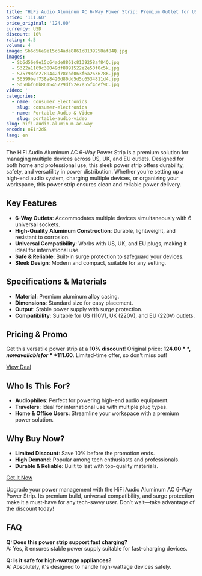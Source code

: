 ```yaml
---
title: "HiFi Audio Aluminum AC 6-Way Power Strip: Premium Outlet for US, UK & EU"
price: '111.60'
price_original: '124.00'
currency: USD
discount: 10%
rating: 4.5
volume: 4
image: Sb6d56e9e15c64ade8861c8139258af84Q.jpg
images:
  - Sb6d56e9e15c64ade8861c8139258af84Q.jpg
  - S322a1169c38049df8891522e2e50f0c5k.jpg
  - S75798de2789442d78cbd063f6a2636786.jpg
  - S6599bef738a8420d80dd5d5c6534811d4.jpg
  - Sd50bf60b861545729df52e7e55f4cef9C.jpg
video: ''
categories:
  - name: Consumer Electronics
    slug: consumer-electronics
  - name: Portable Audio & Video
    slug: portable-audio-video
slug: hifi-audio-aluminum-ac-way
encode: oE1r2dS
lang: en
---
```


The HiFi Audio Aluminum AC 6-Way Power Strip is a premium solution for managing multiple devices across US, UK, and EU outlets. Designed for both home and professional use, this sleek power strip offers durability, safety, and versatility in power distribution. Whether you're setting up a high-end audio system, charging multiple devices, or organizing your workspace, this power strip ensures clean and reliable power delivery.

## Key Features

- **6-Way Outlets**: Accommodates multiple devices simultaneously with 6 universal sockets.
- **High-Quality Aluminum Construction**: Durable, lightweight, and resistant to corrosion.
- **Universal Compatibility**: Works with US, UK, and EU plugs, making it ideal for international use.
- **Safe & Reliable**: Built-in surge protection to safeguard your devices.
- **Sleek Design**: Modern and compact, suitable for any setting.

## Specifications & Materials

- **Material**: Premium aluminum alloy casing.
- **Dimensions**: Standard size for easy placement.
- **Output**: Stable power supply with surge protection.
- **Compatibility**: Suitable for US (110V), UK (220V), and EU (220V) outlets.

## Pricing & Promo

Get this versatile power strip at a **10% discount**! Original price: **$124.00**, now available for **$111.60**. Limited-time offer, so don't miss out!

<div class="flex justify-center my-2">
  <a href="https://buy.csgad.com/oE1r2dS" rel="nofollow sponsored" target="_blank" class="py-2 px-4 rounded-md text-white font-semibold bg-gradient-to-r from-[#f73c22] to-[#ff7b48]">View Deal</a>
</div>

## Who Is This For?

- **Audiophiles**: Perfect for powering high-end audio equipment.
- **Travelers**: Ideal for international use with multiple plug types.
- **Home & Office Users**: Streamline your workspace with a premium power solution.

## Why Buy Now?

- **Limited Discount**: Save 10% before the promotion ends.
- **High Demand**: Popular among tech enthusiasts and professionals.
- **Durable & Reliable**: Built to last with top-quality materials.

<div class="flex justify-center my-2">
  <a href="https://buy.csgad.com/oE1r2dS" rel="nofollow sponsored" target="_blank" class="py-2 px-4 rounded-md text-white font-semibold bg-gradient-to-r from-[#f73c22] to-[#ff7b48]">Get It Now</a>
</div>

Upgrade your power management with the HiFi Audio Aluminum AC 6-Way Power Strip. Its premium build, universal compatibility, and surge protection make it a must-have for any tech-savvy user. Don’t wait—take advantage of the discount today!

## FAQ

**Q: Does this power strip support fast charging?**  
A: Yes, it ensures stable power supply suitable for fast-charging devices.

**Q: Is it safe for high-wattage appliances?**  
A: Absolutely, it's designed to handle high-wattage devices safely.